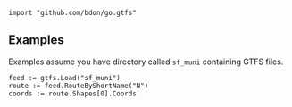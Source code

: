 
	import "github.com/bdon/go.gtfs"

## Examples

Examples assume you have directory called `sf_muni` containing GTFS files.

	feed := gtfs.Load("sf_muni")
	route := feed.RouteByShortName("N")
	coords := route.Shapes[0].Coords
